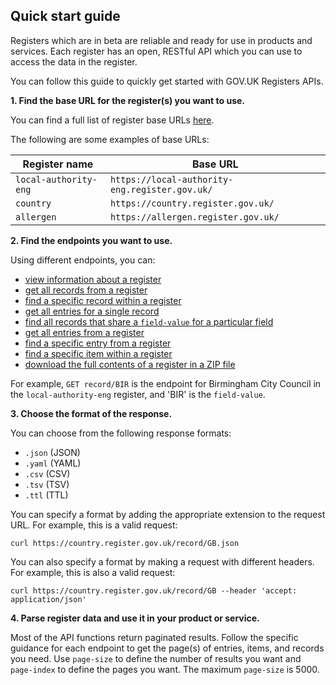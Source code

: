 ## Quick start guide

Registers which are in beta are reliable and ready for use in products and services. Each register has an open, RESTful API which you can use to access the data in the register. 

You can follow this guide to quickly get started with GOV.UK Registers APIs. 

**1. Find the base URL for the register(s) you want to use.** 

You can find a full list of register base URLs [here](https://registers.cloudapps.digital/registers).

The following are some examples of base URLs:

| Register name | Base URL |
|----------|----------|
| `local-authority-eng`     | `https://local-authority-eng.register.gov.uk/`|
| `country` | `https://country.register.gov.uk/` |
| `allergen`  | `https://allergen.register.gov.uk/` |

**2. Find the endpoints you want to use.**

Using different endpoints, you can:

* [view information about a register](#get-register) 
* [get all records from a register](#get-records) 
* [find a specific record within a register](#get-record-field-value) 
* [get all entries for a single record](#get-record-field-value-entries) 
* [find all records that share a `field-value` for a particular field](#get-records-field-name-field-value) 
* [get all entries from a register](#get-entries)
* [find a specific entry from a register](#get-entry-entry-number)
* [find a specific item within a register](#get-item-item-hash)
* [download the full contents of a register in a ZIP file](#get-download-register) 

For example, `GET record/BIR` is the endpoint for Birmingham City Council in the `local-authority-eng` register, and 'BIR' is the `field-value`. 

**3. Choose the format of the response.**

You can choose from the following response formats:

* `.json` (JSON)
* `.yaml` (YAML) 
* `.csv` (CSV) 
* `.tsv` (TSV)
* `.ttl` (TTL)

You can specify a format by adding the appropriate extension to the request URL. For example, this is a valid request: 

```
curl https://country.register.gov.uk/record/GB.json
```

You can also specify a format by making a request with different headers. For example, this is also a valid request:

```
curl https://country.register.gov.uk/record/GB --header 'accept: application/json'
```

**4. Parse register data and use it in your product or service.**

Most of the API functions return paginated results. Follow the specific guidance for each endpoint to get the page(s) of entries, items, and records you need. Use `page-size` to define the number of results you want and `page-index` to define the pages you want. The maximum `page-size` is 5000.
